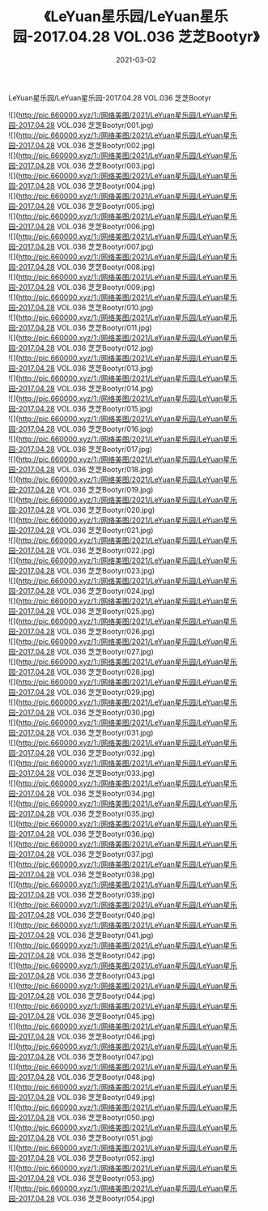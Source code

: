 ﻿---
layout: post
title:  《LeYuan星乐园/LeYuan星乐园-2017.04.28 VOL.036 芝芝Bootyr》
date:   2021-03-02
img: http://pic.660000.xyz/1:/网络美图/2021/LeYuan星乐园/LeYuan星乐园-2017.04.28 VOL.036 芝芝Bootyr/000.jpg
categories: [美女, 清纯, 唯美]
---

LeYuan星乐园/LeYuan星乐园-2017.04.28 VOL.036 芝芝Bootyr

 ![](http://pic.660000.xyz/1:/网络美图/2021/LeYuan星乐园/LeYuan星乐园-2017.04.28 VOL.036 芝芝Bootyr/001.jpg) <br>![](http://pic.660000.xyz/1:/网络美图/2021/LeYuan星乐园/LeYuan星乐园-2017.04.28 VOL.036 芝芝Bootyr/002.jpg) <br>![](http://pic.660000.xyz/1:/网络美图/2021/LeYuan星乐园/LeYuan星乐园-2017.04.28 VOL.036 芝芝Bootyr/003.jpg) <br>![](http://pic.660000.xyz/1:/网络美图/2021/LeYuan星乐园/LeYuan星乐园-2017.04.28 VOL.036 芝芝Bootyr/004.jpg) <br>![](http://pic.660000.xyz/1:/网络美图/2021/LeYuan星乐园/LeYuan星乐园-2017.04.28 VOL.036 芝芝Bootyr/005.jpg) <br>![](http://pic.660000.xyz/1:/网络美图/2021/LeYuan星乐园/LeYuan星乐园-2017.04.28 VOL.036 芝芝Bootyr/006.jpg) <br>![](http://pic.660000.xyz/1:/网络美图/2021/LeYuan星乐园/LeYuan星乐园-2017.04.28 VOL.036 芝芝Bootyr/007.jpg) <br>![](http://pic.660000.xyz/1:/网络美图/2021/LeYuan星乐园/LeYuan星乐园-2017.04.28 VOL.036 芝芝Bootyr/008.jpg) <br>![](http://pic.660000.xyz/1:/网络美图/2021/LeYuan星乐园/LeYuan星乐园-2017.04.28 VOL.036 芝芝Bootyr/009.jpg) <br>![](http://pic.660000.xyz/1:/网络美图/2021/LeYuan星乐园/LeYuan星乐园-2017.04.28 VOL.036 芝芝Bootyr/010.jpg) <br>![](http://pic.660000.xyz/1:/网络美图/2021/LeYuan星乐园/LeYuan星乐园-2017.04.28 VOL.036 芝芝Bootyr/011.jpg) <br>![](http://pic.660000.xyz/1:/网络美图/2021/LeYuan星乐园/LeYuan星乐园-2017.04.28 VOL.036 芝芝Bootyr/012.jpg) <br>![](http://pic.660000.xyz/1:/网络美图/2021/LeYuan星乐园/LeYuan星乐园-2017.04.28 VOL.036 芝芝Bootyr/013.jpg) <br>![](http://pic.660000.xyz/1:/网络美图/2021/LeYuan星乐园/LeYuan星乐园-2017.04.28 VOL.036 芝芝Bootyr/014.jpg) <br>![](http://pic.660000.xyz/1:/网络美图/2021/LeYuan星乐园/LeYuan星乐园-2017.04.28 VOL.036 芝芝Bootyr/015.jpg) <br>![](http://pic.660000.xyz/1:/网络美图/2021/LeYuan星乐园/LeYuan星乐园-2017.04.28 VOL.036 芝芝Bootyr/016.jpg) <br>![](http://pic.660000.xyz/1:/网络美图/2021/LeYuan星乐园/LeYuan星乐园-2017.04.28 VOL.036 芝芝Bootyr/017.jpg) <br>![](http://pic.660000.xyz/1:/网络美图/2021/LeYuan星乐园/LeYuan星乐园-2017.04.28 VOL.036 芝芝Bootyr/018.jpg) <br>![](http://pic.660000.xyz/1:/网络美图/2021/LeYuan星乐园/LeYuan星乐园-2017.04.28 VOL.036 芝芝Bootyr/019.jpg) <br>![](http://pic.660000.xyz/1:/网络美图/2021/LeYuan星乐园/LeYuan星乐园-2017.04.28 VOL.036 芝芝Bootyr/020.jpg) <br>![](http://pic.660000.xyz/1:/网络美图/2021/LeYuan星乐园/LeYuan星乐园-2017.04.28 VOL.036 芝芝Bootyr/021.jpg) <br>![](http://pic.660000.xyz/1:/网络美图/2021/LeYuan星乐园/LeYuan星乐园-2017.04.28 VOL.036 芝芝Bootyr/022.jpg) <br>![](http://pic.660000.xyz/1:/网络美图/2021/LeYuan星乐园/LeYuan星乐园-2017.04.28 VOL.036 芝芝Bootyr/023.jpg) <br>![](http://pic.660000.xyz/1:/网络美图/2021/LeYuan星乐园/LeYuan星乐园-2017.04.28 VOL.036 芝芝Bootyr/024.jpg) <br>![](http://pic.660000.xyz/1:/网络美图/2021/LeYuan星乐园/LeYuan星乐园-2017.04.28 VOL.036 芝芝Bootyr/025.jpg) <br>![](http://pic.660000.xyz/1:/网络美图/2021/LeYuan星乐园/LeYuan星乐园-2017.04.28 VOL.036 芝芝Bootyr/026.jpg) <br>![](http://pic.660000.xyz/1:/网络美图/2021/LeYuan星乐园/LeYuan星乐园-2017.04.28 VOL.036 芝芝Bootyr/027.jpg) <br>![](http://pic.660000.xyz/1:/网络美图/2021/LeYuan星乐园/LeYuan星乐园-2017.04.28 VOL.036 芝芝Bootyr/028.jpg) <br>![](http://pic.660000.xyz/1:/网络美图/2021/LeYuan星乐园/LeYuan星乐园-2017.04.28 VOL.036 芝芝Bootyr/029.jpg) <br>![](http://pic.660000.xyz/1:/网络美图/2021/LeYuan星乐园/LeYuan星乐园-2017.04.28 VOL.036 芝芝Bootyr/030.jpg) <br>![](http://pic.660000.xyz/1:/网络美图/2021/LeYuan星乐园/LeYuan星乐园-2017.04.28 VOL.036 芝芝Bootyr/031.jpg) <br>![](http://pic.660000.xyz/1:/网络美图/2021/LeYuan星乐园/LeYuan星乐园-2017.04.28 VOL.036 芝芝Bootyr/032.jpg) <br>![](http://pic.660000.xyz/1:/网络美图/2021/LeYuan星乐园/LeYuan星乐园-2017.04.28 VOL.036 芝芝Bootyr/033.jpg) <br>![](http://pic.660000.xyz/1:/网络美图/2021/LeYuan星乐园/LeYuan星乐园-2017.04.28 VOL.036 芝芝Bootyr/034.jpg) <br>![](http://pic.660000.xyz/1:/网络美图/2021/LeYuan星乐园/LeYuan星乐园-2017.04.28 VOL.036 芝芝Bootyr/035.jpg) <br>![](http://pic.660000.xyz/1:/网络美图/2021/LeYuan星乐园/LeYuan星乐园-2017.04.28 VOL.036 芝芝Bootyr/036.jpg) <br>![](http://pic.660000.xyz/1:/网络美图/2021/LeYuan星乐园/LeYuan星乐园-2017.04.28 VOL.036 芝芝Bootyr/037.jpg) <br>![](http://pic.660000.xyz/1:/网络美图/2021/LeYuan星乐园/LeYuan星乐园-2017.04.28 VOL.036 芝芝Bootyr/038.jpg) <br>![](http://pic.660000.xyz/1:/网络美图/2021/LeYuan星乐园/LeYuan星乐园-2017.04.28 VOL.036 芝芝Bootyr/039.jpg) <br>![](http://pic.660000.xyz/1:/网络美图/2021/LeYuan星乐园/LeYuan星乐园-2017.04.28 VOL.036 芝芝Bootyr/040.jpg) <br>![](http://pic.660000.xyz/1:/网络美图/2021/LeYuan星乐园/LeYuan星乐园-2017.04.28 VOL.036 芝芝Bootyr/041.jpg) <br>![](http://pic.660000.xyz/1:/网络美图/2021/LeYuan星乐园/LeYuan星乐园-2017.04.28 VOL.036 芝芝Bootyr/042.jpg) <br>![](http://pic.660000.xyz/1:/网络美图/2021/LeYuan星乐园/LeYuan星乐园-2017.04.28 VOL.036 芝芝Bootyr/043.jpg) <br>![](http://pic.660000.xyz/1:/网络美图/2021/LeYuan星乐园/LeYuan星乐园-2017.04.28 VOL.036 芝芝Bootyr/044.jpg) <br>![](http://pic.660000.xyz/1:/网络美图/2021/LeYuan星乐园/LeYuan星乐园-2017.04.28 VOL.036 芝芝Bootyr/045.jpg) <br>![](http://pic.660000.xyz/1:/网络美图/2021/LeYuan星乐园/LeYuan星乐园-2017.04.28 VOL.036 芝芝Bootyr/046.jpg) <br>![](http://pic.660000.xyz/1:/网络美图/2021/LeYuan星乐园/LeYuan星乐园-2017.04.28 VOL.036 芝芝Bootyr/047.jpg) <br>![](http://pic.660000.xyz/1:/网络美图/2021/LeYuan星乐园/LeYuan星乐园-2017.04.28 VOL.036 芝芝Bootyr/048.jpg) <br>![](http://pic.660000.xyz/1:/网络美图/2021/LeYuan星乐园/LeYuan星乐园-2017.04.28 VOL.036 芝芝Bootyr/049.jpg) <br>![](http://pic.660000.xyz/1:/网络美图/2021/LeYuan星乐园/LeYuan星乐园-2017.04.28 VOL.036 芝芝Bootyr/050.jpg) <br>![](http://pic.660000.xyz/1:/网络美图/2021/LeYuan星乐园/LeYuan星乐园-2017.04.28 VOL.036 芝芝Bootyr/051.jpg) <br>![](http://pic.660000.xyz/1:/网络美图/2021/LeYuan星乐园/LeYuan星乐园-2017.04.28 VOL.036 芝芝Bootyr/052.jpg) <br>![](http://pic.660000.xyz/1:/网络美图/2021/LeYuan星乐园/LeYuan星乐园-2017.04.28 VOL.036 芝芝Bootyr/053.jpg) <br>![](http://pic.660000.xyz/1:/网络美图/2021/LeYuan星乐园/LeYuan星乐园-2017.04.28 VOL.036 芝芝Bootyr/054.jpg) <br>